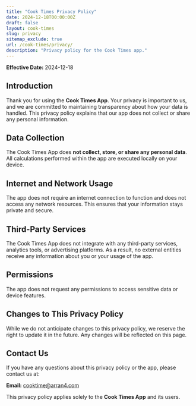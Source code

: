 ```yaml
---
title: "Cook Times Privacy Policy"
date: 2024-12-18T00:00:00Z
draft: false
layout: cook-times
slug: privacy
sitemap_exclude: true
url: /cook-times/privacy/
description: "Privacy policy for the Cook Times app."
---
```


**Effective Date:** 2024-12-18

## Introduction
Thank you for using the **Cook Times App**. Your privacy is important to us, and we are committed to maintaining transparency about how your data is handled. This privacy policy explains that our app does not collect or share any personal information.

## Data Collection
The Cook Times App does **not collect, store, or share any personal data**. All calculations performed within the app are executed locally on your device.

## Internet and Network Usage
The app does not require an internet connection to function and does not access any network resources. This ensures that your information stays private and secure.

## Third-Party Services
The Cook Times App does not integrate with any third-party services, analytics tools, or advertising platforms. As a result, no external entities receive any information about you or your usage of the app.

## Permissions
The app does not request any permissions to access sensitive data or device features.

## Changes to This Privacy Policy
While we do not anticipate changes to this privacy policy, we reserve the right to update it in the future. Any changes will be reflected on this page.

## Contact Us
If you have any questions about this privacy policy or the app, please contact us at:

**Email:** cooktime@arran4.com

This privacy policy applies solely to the **Cook Times App** and its users.

